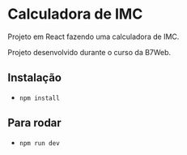 # Calculadora de IMC
Projeto em React fazendo uma calculadora de IMC.

Projeto desenvolvido durante o curso da B7Web.

## Instalação
- `npm install`

## Para rodar
- `npm run dev`
